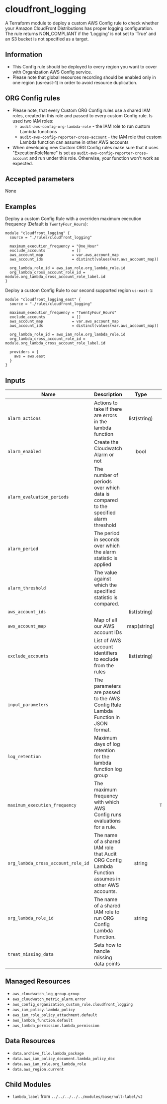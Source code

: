 # cloudfront_logging

A Terraform module to deploy a custom AWS Config rule to check whether your Amazon CloudFront Distributions
has proper logging configuration. The rule returns NON_COMPLIANT if the 'Logging' is
not set to 'True' and an S3 bucket is not specified as a target.

## Information

* This Config rule should be deployed to every region you want to cover with Organization AWS Config service.
* Please note that global resources recording should be enabled only in one region (us-east-1) in order to avoid resource duplication.

## ORG Config rules

* Please note, that every Custom ORG Config rules use a shared IAM roles, created in this role and passed to every custom Config rule. Is used two IAM roles:
  * `audit-aws-config-org-lambda-role` - the IAM role to run custom Lambda functions
  * `audit-aws-config-reporter-cross-account` - the IAM role that custom Lambda function can assume in other AWS accounts
* When developing new Custom ORG Config rules make sure that it uses "ExecutionRoleName" is set as `audit-aws-config-reporter-cross-account` and run under this role. Otherwise, your function won't work as expected.

## Accepted parameters

None

## Examples

Deploy a custom Config Rule with a overriden maximum execution frequency (Default is `TwentyFour_Hours`):
```
module "cloudfront_logging" {
  source = "./rules/cloudfront_logging"

  maximum_execution_frequency = "One_Hour"
  exclude_accounts            = []
  aws_account_map             = var.aws_account_map
  aws_account_ids             = distinct(values(var.aws_account_map))

  org_lambda_role_id = aws_iam_role.org_lambda_role.id
  org_lambda_cross_account_role_id = module.org_lambda_cross_account_role_label.id
}
```

Deploy a custom Config Rule to our second supported region `us-east-1`:
```
module "cloudfront_logging_east" {
  source = "./rules/cloudfront_logging"

  maximum_execution_frequency = "TwentyFour_Hours"
  exclude_accounts            = []
  aws_account_map             = var.aws_account_map
  aws_account_ids             = distinct(values(var.aws_account_map))

  org_lambda_role_id = aws_iam_role.org_lambda_role.id
  org_lambda_cross_account_role_id = module.org_lambda_cross_account_role_label.id

  providers = {
    aws = aws.east
  }
}
```


<!-- BEGINNING OF TERRAFORM-DOCS HOOK -->

## Inputs
| Name | Description | Type | Default | Required |
|------|-------------|:----:|:-----:|:-----:|
| `alarm_actions` |Actions to take if there are errors in the lambda function |list(string) | `[]` | no |
| `alarm_enabled` |Create the Cloudwatch Alarm or not |bool | `true` | no |
| `alarm_evaluation_periods` |The number of periods over which data is compared to the specified alarm threshold | | `1` | no |
| `alarm_period` |The period in seconds over which the alarm statistic is applied | | `86400` | no |
| `alarm_threshold` |The value against which the specified statistic is compared. | | `1` | no |
| `aws_account_ids` | |list(string) | `` | yes |
| `aws_account_map` |Map of all our AWS account IDs |map(string) | `` | yes |
| `exclude_accounts` |List of AWS account identifiers to exclude from the rules |list(string) | `[]` | no |
| `input_parameters` |The parameters are passed to the AWS Config Rule Lambda Function in JSON format. | | `map[]` | no |
| `log_retention` |Maximum days of log retention for the lambda function log group | | `30` | no |
| `maximum_execution_frequency` |The maximum frequency with which AWS Config runs evaluations for a rule. | | `TwentyFour_Hours` | no |
| `org_lambda_cross_account_role_id` |The name of a shared IAM role that Audit ORG Config Lambda Function assumes in other AWS accounts. |string | `` | yes |
| `org_lambda_role_id` |The name of a shared IAM role to run ORG Config Lambda Function. |string | `` | yes |
| `treat_missing_data` |Sets how to handle missing data points | | `missing` | no |

Managed Resources
-----------------
* `aws_cloudwatch_log_group.group`
* `aws_cloudwatch_metric_alarm.error`
* `aws_config_organization_custom_rule.cloudfront_logging`
* `aws_iam_policy.lambda_policy`
* `aws_iam_role_policy_attachment.default`
* `aws_lambda_function.default`
* `aws_lambda_permission.lambda_permission`

Data Resources
--------------
* `data.archive_file.lambda_package`
* `data.aws_iam_policy_document.lambda_policy_doc`
* `data.aws_iam_role.org_lambda_role`
* `data.aws_region.current`

Child Modules
-------------
* `lambda_label` from `../../../../../modules/base/null-label/v2`
<!-- END OF TERRAFORM-DOCS HOOK -->
